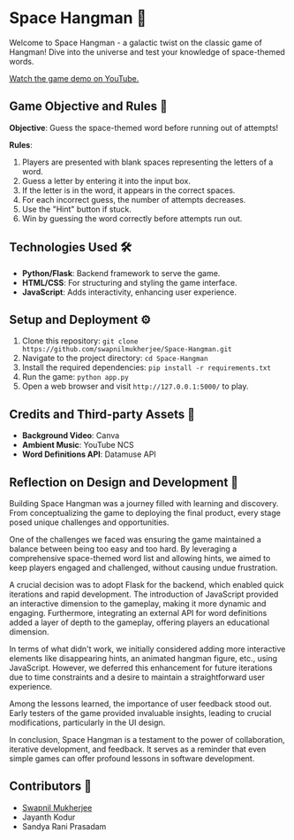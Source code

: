# Space Hangman 🌌

Welcome to Space Hangman - a galactic twist on the classic game of Hangman! Dive into the universe and test your knowledge of space-themed words.

[Watch the game demo on YouTube.](https://youtu.be/JxDZO2PMoBQ)


## Game Objective and Rules 🎯

**Objective**: Guess the space-themed word before running out of attempts!

**Rules**:
1. Players are presented with blank spaces representing the letters of a word.
2. Guess a letter by entering it into the input box.
3. If the letter is in the word, it appears in the correct spaces.
4. For each incorrect guess, the number of attempts decreases.
5. Use the "Hint" button if stuck.
6. Win by guessing the word correctly before attempts run out.

## Technologies Used 🛠

- **Python/Flask**: Backend framework to serve the game.
- **HTML/CSS**: For structuring and styling the game interface.
- **JavaScript**: Adds interactivity, enhancing user experience.

## Setup and Deployment ⚙️

1. Clone this repository: `git clone https://github.com/swapnilmukherjee/Space-Hangman.git`
2. Navigate to the project directory: `cd Space-Hangman`
3. Install the required dependencies: `pip install -r requirements.txt`
4. Run the game: `python app.py`
5. Open a web browser and visit `http://127.0.0.1:5000/` to play.

## Credits and Third-party Assets 🙏

- **Background Video**: Canva
- **Ambient Music**: YouTube NCS
- **Word Definitions API**: Datamuse API 

## Reflection on Design and Development 🌟

Building Space Hangman was a journey filled with learning and discovery. From conceptualizing the game to deploying the final product, every stage posed unique challenges and opportunities.

One of the challenges we faced was ensuring the game maintained a balance between being too easy and too hard. By leveraging a comprehensive space-themed word list and allowing hints, we aimed to keep players engaged and challenged, without causing undue frustration.

A crucial decision was to adopt Flask for the backend, which enabled quick iterations and rapid development. The introduction of JavaScript provided an interactive dimension to the gameplay, making it more dynamic and engaging. Furthermore, integrating an external API for word definitions added a layer of depth to the gameplay, offering players an educational dimension.

In terms of what didn't work, we initially considered adding more interactive elements like disappearing hints, an animated hangman figure, etc., using JavaScript. However, we deferred this enhancement for future iterations due to time constraints and a desire to maintain a straightforward user experience.

Among the lessons learned, the importance of user feedback stood out. Early testers of the game provided invaluable insights, leading to crucial modifications, particularly in the UI design.

In conclusion, Space Hangman is a testament to the power of collaboration, iterative development, and feedback. It serves as a reminder that even simple games can offer profound lessons in software development.

## Contributors 🙌

- [Swapnil Mukherjee](https://github.com/swapnilmukherjee)
- Jayanth Kodur
- Sandya Rani Prasadam
